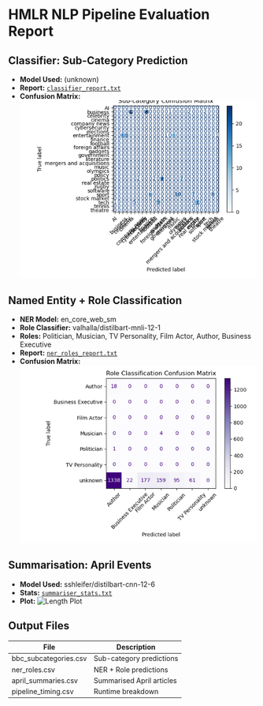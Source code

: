 # HMLR NLP Pipeline Evaluation Report

## Classifier: Sub-Category Prediction
- **Model Used:** (unknown)
- **Report:** [`classifier_report.txt`](classifier_report.txt)
- **Confusion Matrix:** ![Confusion Matrix](classifier_confusion_matrix.png)

## Named Entity + Role Classification
- **NER Model:** en_core_web_sm
- **Role Classifier:** valhalla/distilbart-mnli-12-1
- **Roles:** Politician, Musician, TV Personality, Film Actor, Author, Business Executive
- **Report:** [`ner_roles_report.txt`](ner_roles_report.txt)
- **Confusion Matrix:** ![NER Confusion Matrix](ner_roles_confusion_matrix.png)

## Summarisation: April Events
- **Model Used:** sshleifer/distilbart-cnn-12-6
- **Stats:** [`summariser_stats.txt`](summariser_stats.txt)
- **Plot:** ![Length Plot](summary_length_plot.png)

## Output Files
| File | Description |
|------|-------------|
| bbc_subcategories.csv | Sub-category predictions |
| ner_roles.csv | NER + Role predictions |
| april_summaries.csv | Summarised April articles |
| pipeline_timing.csv | Runtime breakdown |

